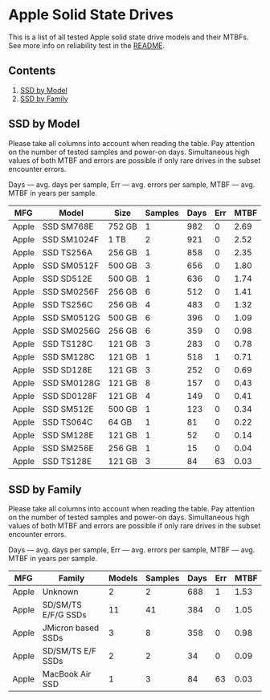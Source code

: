 Apple Solid State Drives
========================

This is a list of all tested Apple solid state drive models and their MTBFs. See
more info on reliability test in the [README](https://github.com/linuxhw/SMART).

Contents
--------

1. [ SSD by Model  ](#ssd-by-model)
2. [ SSD by Family ](#ssd-by-family)

SSD by Model
------------

Please take all columns into account when reading the table. Pay attention on the
number of tested samples and power-on days. Simultaneous high values of both MTBF
and errors are possible if only rare drives in the subset encounter errors.

Days   — avg. days per sample,
Err    — avg. errors per sample,
MTBF   — avg. MTBF in years per sample.

| MFG       | Model              | Size   | Samples | Days  | Err   | MTBF   |
|-----------|--------------------|--------|---------|-------|-------|--------|
| Apple     | SSD SM768E         | 752 GB | 1       | 982   | 0     | 2.69   |
| Apple     | SSD SM1024F        | 1 TB   | 2       | 921   | 0     | 2.52   |
| Apple     | SSD TS256A         | 256 GB | 1       | 858   | 0     | 2.35   |
| Apple     | SSD SM0512F        | 500 GB | 3       | 656   | 0     | 1.80   |
| Apple     | SSD SD512E         | 500 GB | 1       | 636   | 0     | 1.74   |
| Apple     | SSD SM0256F        | 256 GB | 6       | 512   | 0     | 1.41   |
| Apple     | SSD TS256C         | 256 GB | 4       | 483   | 0     | 1.32   |
| Apple     | SSD SM0512G        | 500 GB | 6       | 396   | 0     | 1.09   |
| Apple     | SSD SM0256G        | 256 GB | 6       | 359   | 0     | 0.98   |
| Apple     | SSD TS128C         | 121 GB | 3       | 283   | 0     | 0.78   |
| Apple     | SSD SM128C         | 121 GB | 1       | 518   | 1     | 0.71   |
| Apple     | SSD SD128E         | 121 GB | 3       | 252   | 0     | 0.69   |
| Apple     | SSD SM0128G        | 121 GB | 8       | 157   | 0     | 0.43   |
| Apple     | SSD SD0128F        | 121 GB | 4       | 149   | 0     | 0.41   |
| Apple     | SSD SM512E         | 500 GB | 1       | 123   | 0     | 0.34   |
| Apple     | SSD TS064C         | 64 GB  | 1       | 81    | 0     | 0.22   |
| Apple     | SSD SM128E         | 121 GB | 1       | 52    | 0     | 0.14   |
| Apple     | SSD SM256E         | 256 GB | 1       | 15    | 0     | 0.04   |
| Apple     | SSD TS128E         | 121 GB | 3       | 84    | 63    | 0.03   |

SSD by Family
-------------

Please take all columns into account when reading the table. Pay attention on the
number of tested samples and power-on days. Simultaneous high values of both MTBF
and errors are possible if only rare drives in the subset encounter errors.

Days   — avg. days per sample,
Err    — avg. errors per sample,
MTBF   — avg. MTBF in years per sample.

| MFG       | Family                 | Models | Samples | Days  | Err   | MTBF   |
|-----------|------------------------|--------|---------|-------|-------|--------|
| Apple     | Unknown                | 2      | 2       | 688   | 1     | 1.53   |
| Apple     | SD/SM/TS E/F/G SSDs    | 11     | 41      | 384   | 0     | 1.05   |
| Apple     | JMicron based SSDs     | 3      | 8       | 358   | 0     | 0.98   |
| Apple     | SD/SM/TS E/F SSDs      | 2      | 2       | 34    | 0     | 0.09   |
| Apple     | MacBook Air SSD        | 1      | 3       | 84    | 63    | 0.03   |

